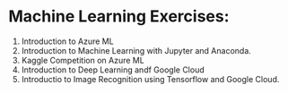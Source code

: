 # Machine Learning Exercises:
  1. Introduction to Azure ML
  2. Introduction to Machine Learning with Jupyter and Anaconda.
  3. Kaggle Competition on Azure ML
  4. Introduction to Deep Learning andf Google Cloud
  5. Introductio to Image Recognition using Tensorflow and Google Cloud.
